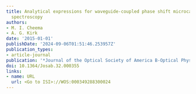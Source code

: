 ```yaml
---
title: Analytical expressions for waveguide-coupled phase shift microcavity ring down
  spectroscopy
authors:
- M. I. Cheema
- A. G. Kirk
date: '2015-01-01'
publishDate: '2024-09-06T01:51:46.253957Z'
publication_types:
- article-journal
publication: '*Journal of the Optical Society of America B-Optical Physics*'
doi: 10.1364/Josab.32.000355
links:
- name: URL
  url: <Go to ISI>://WOS:000349288300024
---
```

